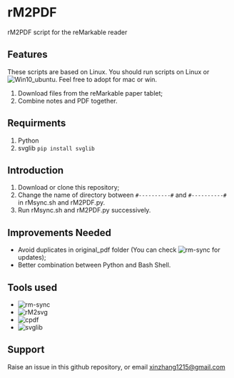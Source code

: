 # rM2PDF

rM2PDF script for the reMarkable reader

## Features

These scripts are based on Linux. You should run scripts on Linux or ![Win10_ubuntu](https://www.howtogeek.com/249966/how-to-install-and-use-the-linux-bash-shell-on-windows-10/). Feel free to adopt for mac or win.

1. Download files from the reMarkable paper tablet;
2. Combine notes and PDF together.

## Requirments

1. Python
2. svglib
`pip install svglib`


## Introduction

1. Download or clone this repository;
2. Change the name of directory botween `#----------#` and `#----------#` in rMsync.sh and rM2PDF.py.
3. Run rMsync.sh and rM2PDF.py successively.

## Improvements Needed

* Avoid duplicates in  original_pdf folder (You can check ![rm-sync](https://github.com/simonschllng/rm-sync) for updates);
* Better combination between Python and Bash Shell.

## Tools used

* ![rm-sync](https://github.com/simonschllng/rm-sync)
* ![rM2svg](https://github.com/reHackable/maxio/tree/master/tools)
* ![cpdf](https://github.com/coherentgraphics/cpdf-binaries)
* ![svglib](https://github.com/deeplook/svglib)
## Support

Raise an issue in this github repository, or email xinzhang1215@gmail.com
